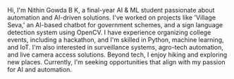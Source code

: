 Hi, I'm Nithin Gowda B K, a final-year AI & ML student passionate about automation and AI-driven solutions. I've worked on projects like 'Village Seva,' an AI-based chatbot for government schemes, and a sign language detection system using OpenCV. I have experience organizing college events, including a hackathon, and I'm skilled in Python, machine learning, and IoT. I'm also interested in surveillance systems, agro-tech automation, and live camera access solutions. Beyond tech, I enjoy hiking and exploring new places. Currently, I'm seeking opportunities that align with my passion for AI and automation.